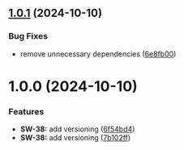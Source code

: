 ## [1.0.1](https://github.com/soggyinkgames/package-soggytextures/compare/v1.0.0...v1.0.1) (2024-10-10)


### Bug Fixes

* remove unnecessary dependencies ([6e8fb00](https://github.com/soggyinkgames/package-soggytextures/commit/6e8fb007f7b1d2528615d796a530b113ff1d283b))

# 1.0.0 (2024-10-10)


### Features

* **SW-38:** add versioning ([6f54bd4](https://github.com/soggyinkgames/package-soggytextures/commit/6f54bd40345a604c366f1298234a3d07570c4906))
* **SW-38:** add versioning  ([7b102ff](https://github.com/soggyinkgames/package-soggytextures/commit/7b102ffa752327002c23563a3f4f9ec54ba3b42b))
